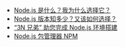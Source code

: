 - [Node.js 是什么？我为什么选择它？](nodejs-base-what-is-nodejs.md)
- [Node.js 版本知多少？又该如何选择？](nodejs-base-release.md)
- [“3N 兄弟” 助您完成 Node.js 环境搭建](nodejs-base-install.md)
- [Node.js 包管理器 NPM](nodejs-base-npm.md)